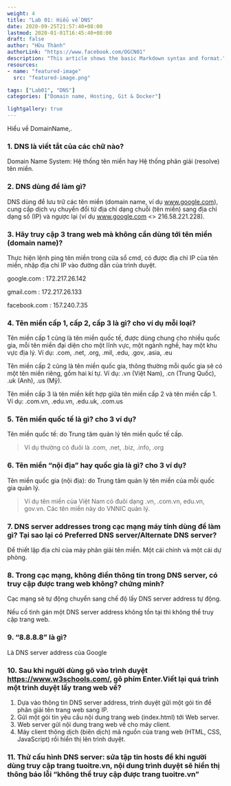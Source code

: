 ```yaml
---
weight: 4
title: "Lab 01: Hiểu về DNS"
date: 2020-09-25T21:57:40+08:00
lastmod: 2020-01-01T16:45:40+08:00
draft: false
author: "Hữu Thành"
authorLink: "https://www.facebook.com/OGCN01"
description: "This article shows the basic Markdown syntax and format."
resources:
- name: "featured-image"
  src: "featured-image.png"

tags: ["Lab01", "DNS"]
categories: ["Domain name, Hosting, Git & Docker"]

lightgallery: true
---
```


Hiểu về DomainName,.

<!--more-->

### 1. DNS là viết tắt của các chữ nào?

Domain Name System: Hệ thống tên miền hay Hệ thống phân giải (resolve) tên miền.

### 2. DNS dùng để làm gì?
DNS dùng để lưu trữ các tên miền (domain name, ví dụ www.google.com), cung cấp dịch vụ chuyển đổi từ địa chỉ dạng chuỗi (tên miền) sang địa chỉ dạng số (IP) và ngược lại (ví dụ www.google.com <> 216.58.221.228).

### 3. Hãy truy cập 3 trang web mà không cần dùng tới tên miền (domain name)?
Thực hiện lệnh ping tên miền trong cửa sổ cmd, có được địa chỉ IP của tên miền, nhập địa chỉ IP vào đường dẫn của trình duyệt.

google.com : 172.217.26.142

gmail.com : 172.217.26.133

facebook.com : 157.240.7.35
### 4. Tên miền cấp 1, cấp 2, cấp 3 là gì? cho ví dụ mỗi loại?
Tên miền cấp 1 cũng là tên miền quốc tế, được dùng chung cho nhiều quốc gia, mỗi tên miền đại diện cho một lĩnh vực, một ngành nghề, hay một khu vực địa lý. Ví dụ: .com, .net, .org, .mil, .edu, .gov, .asia, .eu


Tên miền cấp 2 cũng là tên miền quốc gia, thông thường mỗi quốc gia sẽ có một tên miền riêng, gồm hai kí tự. Ví dụ: .vn (Việt Nam), .cn (Trung Quốc), .uk (Anh), .us (Mỹ).


Tên miền cấp 3 là tên miền kết hợp giữa tên miền cấp 2 và tên miền cấp 1. Ví dụ: .com.vn, .edu.vn, .edu.uk, .com.us

### 5. Tên miền quốc tế là gì? cho 3 ví dụ?
Tên miền quốc tế: do Trung tâm quản lý tên miền quốc tế cấp. 
>Ví dụ thường có đuôi là .com, .net, .biz, .info, .org</p>

### 6. Tên miền “nội địa” hay quốc gia là gì? cho 3 ví dụ?
Tên miền quốc gia (nội địa): do Trung tâm quản lý tên miền của mỗi quốc gia quản lý. 
> Ví dụ tên miền của Việt Nam có đuôi dạng .vn, .com.vn, edu.vn, gov.vn. Các tên miền này do VNNIC quản lý.</p>

### 7. DNS server addresses trong cạc mạng máy tính dùng để làm gì? Tại sao lại có Preferred DNS server/Alternate DNS server?
Để thiết lập địa chỉ của máy phân giải tên miền. Một  cái chính và một cái dự phòng.

### 8. Trong cạc mạng, không điền thông tin trong DNS server, có truy cập được trang web không? chứng minh?
Cạc mạng sẽ tự động chuyển sang chế độ lấy DNS server address tự động.

Nếu cố tình gán một DNS server address không tồn tại thì không thể truy cập trang web.

### 9. “8.8.8.8” là gì?

Là DNS server address của Google

### 10. Sau khi người dùng gõ vào trình duyệt https://www.w3schools.com/, gõ phím Enter.Viết lại quá trình một trình duyệt lấy trang web về?

1. Dựa vào thông tin DNS server address, trình duyệt gửi một gói tin để phân giải tên trang web sang IP.
2. Gửi một gói tin yêu cầu nội dung trang web (index.html) tới Web server.
3. Web server gửi nội dung trang web về cho máy client.
4.  Máy client thông dịch (biên dịch) mã nguồn của trang web (HTML, CSS, JavaScript) rồi hiển thị lên trình duyệt.

### 11. Thử cấu hình DNS server: sửa tập tin hosts để khi người dùng truy cập trang tuoitre.vn, nội dung trình duyệt sẽ hiển thị thông báo lỗi “không thể truy cập được trang tuoitre.vn”

